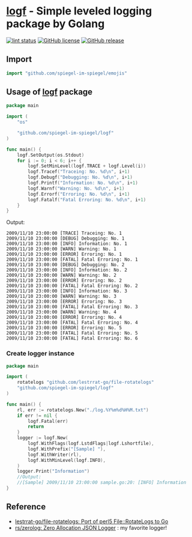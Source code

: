 # [logf] - Simple leveled logging package by Golang

[![lint status](https://github.com/spiegel-im-spiegel/logf/workflows/lint/badge.svg)](https://github.com/spiegel-im-spiegel/logf/actions)
[![GitHub license](https://img.shields.io/badge/license-MIT-blue.svg)](https://raw.githubusercontent.com/spiegel-im-spiegel/logf/master/LICENSE)
[![GitHub release](https://img.shields.io/github/release/spiegel-im-spiegel/logf.svg)](https://github.com/spiegel-im-spiegel/logf/releases/latest)

## Import

```go
import "github.com/spiegel-im-spiegel/emojis"
```

## Usage of [logf] package

```go
package main

import (
    "os"

    "github.com/spiegel-im-spiegel/logf"
)

func main() {
    logf.SetOutput(os.Stdout)
    for i := 0; i < 6; i++ {
        logf.SetMinLevel(logf.TRACE + logf.Level(i))
        logf.Tracef("Traceing: No. %d\n", i+1)
        logf.Debugf("Debugging: No. %d\n", i+1)
        logf.Printf("Information: No. %d\n", i+1)
        logf.Warnf("Warning: No. %d\n", i+1)
        logf.Errorf("Erroring: No. %d\n", i+1)
        logf.Fatalf("Fatal Erroring: No. %d\n", i+1)
    }
}
```

Output:

```
2009/11/10 23:00:00 [TRACE] Traceing: No. 1
2009/11/10 23:00:00 [DEBUG] Debugging: No. 1
2009/11/10 23:00:00 [INFO] Information: No. 1
2009/11/10 23:00:00 [WARN] Warning: No. 1
2009/11/10 23:00:00 [ERROR] Erroring: No. 1
2009/11/10 23:00:00 [FATAL] Fatal Erroring: No. 1
2009/11/10 23:00:00 [DEBUG] Debugging: No. 2
2009/11/10 23:00:00 [INFO] Information: No. 2
2009/11/10 23:00:00 [WARN] Warning: No. 2
2009/11/10 23:00:00 [ERROR] Erroring: No. 2
2009/11/10 23:00:00 [FATAL] Fatal Erroring: No. 2
2009/11/10 23:00:00 [INFO] Information: No. 3
2009/11/10 23:00:00 [WARN] Warning: No. 3
2009/11/10 23:00:00 [ERROR] Erroring: No. 3
2009/11/10 23:00:00 [FATAL] Fatal Erroring: No. 3
2009/11/10 23:00:00 [WARN] Warning: No. 4
2009/11/10 23:00:00 [ERROR] Erroring: No. 4
2009/11/10 23:00:00 [FATAL] Fatal Erroring: No. 4
2009/11/10 23:00:00 [ERROR] Erroring: No. 5
2009/11/10 23:00:00 [FATAL] Fatal Erroring: No. 5
2009/11/10 23:00:00 [FATAL] Fatal Erroring: No. 6
```

### Create logger instance

```go
package main

import (
    rotatelogs "github.com/lestrrat-go/file-rotatelogs"
    "github.com/spiegel-im-spiegel/logf"
)

func main() {
    rl, err := rotatelogs.New("./log.%Y%m%d%H%M.txt")
    if err != nil {
        logf.Fatal(err)
        return
    }
    logger := logf.New(
        logf.WithFlags(logf.LstdFlags|logf.Lshortfile),
        logf.WithPrefix("[Sample] "),
        logf.WithWriter(rl),
        logf.WithMinLevel(logf.INFO),
    )
    logger.Print("Information")
    //Output:
    //[Sample] 2009/11/10 23:00:00 sample.go:20: [INFO] Information
}
```

## Reference

- [lestrrat-go/file-rotatelogs: Port of perl5 File::RotateLogs to Go](https://github.com/lestrrat-go/file-rotatelogs)
- [rs/zerolog: Zero Allocation JSON Logger](https://github.com/rs/zerolog) : my favorite logger!

[logf]: https://github.com/spiegel-im-spiegel/logf "spiegel-im-spiegel/logf: Simple logging package by Golang"
